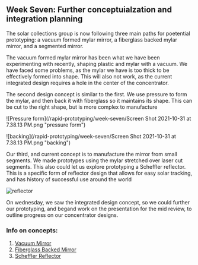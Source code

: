 ## Week Seven: Further conceptuialzation and integration planning

The solar collections group is now following three main paths for poetential prototyping: a vacuum formed mylar mirror, a fiberglass backed mylar mirror, and
a segmented mirror. 

The vacuum formed mylar mirror has been what we have been experimenting with recently, shaping plastic and mylar with a vacuum. We have faced some problems,
as the mylar we have is too thick to be effectively formed into shape. This will also not work, as the current integrated design requires a hole in the center
of the concentrator.

The second design concept is similar to the first. We use pressure to form the mylar, and then back it with fiberglass so it maintains its shape. This can be cut
to the right shape, but is more complex to manufacture

![Pressure form](/rapid-prototyping/week-seven/Screen Shot 2021-10-31 at 7.38.13 PM.png "pressure form")

![backing](/rapid-prototyping/week-seven/Screen Shot 2021-10-31 at 7.38.13 PM.png "backing")

Our third, and current concept is to manufacture the mirror from small segments. We made prototypes using the mylar stretched over laser cut segments. This
also could let us explore prototyping a Scheffler reflector. This is a specific form of reflector design that allows for easy solar tracking, and has history of 
successful use around the world

![reflector](/rapid-prototyping/week-seven/0000963_1.jpg "reflector")

On wednesday, we saw the integrated design concept, so we could further our prototyping, and begand work on the presentation for the mid review, to outline progress
on our concentrator designs.


### Info on concepts:

1. [Vacuum Mirror](https://www.youtube.com/watch?v=_8sd9UgjXLE)
2. [Fiberglass Backed Mirror](https://www.youtube.com/watch?v=8CLRTa_ocmo)
3. [Scheffler Reflector](http://www.solare-bruecke.org/index.php/en/die-scheffler-reflektoren)
